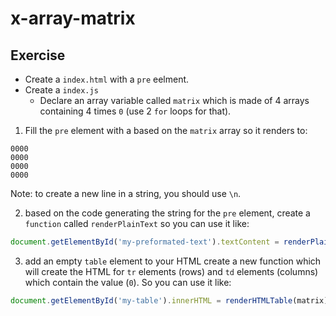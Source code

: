 # x-array-matrix

## Exercise

 - Create a `index.html` with a `pre` eelment.
 - Create a `index.js`
   - Declare an array variable called `matrix` which is made of 4 arrays containing 4 times `0` (use 2 `for` loops for that).

1. Fill the `pre` element with a based on the `matrix` array so it renders to:


````
0000
0000
0000
0000
````
Note: to create a new line in a string, you should use `\n`.

2. based on the code generating the string for the `pre` element, create a `function` called `renderPlainText` so you can use it like:

````js
document.getElementById('my-preformated-text').textContent = renderPlainText(matrix);
````

3. add an empty `table` element to your HTML create a new function which will create the HTML for `tr` elements (rows)
and `td` elements (columns) which contain the value (`0`).
So you can use it like:

````js
document.getElementById('my-table').innerHTML = renderHTMLTable(matrix);
````














